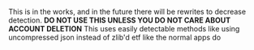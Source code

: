 This is in the works, and in the future there will be rewrites to decrease detection.
**DO NOT USE THIS UNLESS YOU DO NOT CARE ABOUT ACCOUNT DELETION**
This uses easily detectable methods like using uncompressed json instead of zlib'd etf like the normal apps do

